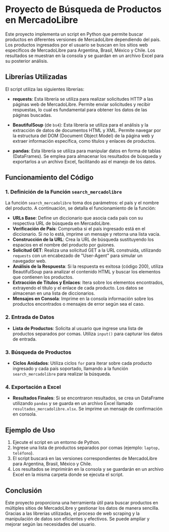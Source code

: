 # Proyecto de Búsqueda de Productos en MercadoLibre

Este proyecto implementa un script en Python que permite buscar productos en diferentes versiones de MercadoLibre dependiendo del país. Los productos ingresados por el usuario se buscan en los sitios web específicos de MercadoLibre para Argentina, Brasil, México y Chile. Los resultados se muestran en la consola y se guardan en un archivo Excel para su posterior análisis.

## Librerías Utilizadas

El script utiliza las siguientes librerías:

- **requests**: Esta librería se utiliza para realizar solicitudes HTTP a las páginas web de MercadoLibre. Permite enviar solicitudes y recibir respuestas, lo cual es fundamental para obtener los datos de las páginas buscadas.

- **BeautifulSoup** (de `bs4`): Esta librería se utiliza para el análisis y la extracción de datos de documentos HTML y XML. Permite navegar por la estructura del DOM (Document Object Model) de la página web y extraer información específica, como títulos y enlaces de productos.

- **pandas**: Esta librería se utiliza para manipular datos en forma de tablas (DataFrames). Se emplea para almacenar los resultados de búsqueda y exportarlos a un archivo Excel, facilitando así el manejo de los datos.

## Funcionamiento del Código

### 1. Definición de la Función `search_mercadolibre`

La función `search_mercadolibre` toma dos parámetros: el país y el nombre del producto. A continuación, se detalla el funcionamiento de la función:

- **URLs Base**: Define un diccionario que asocia cada país con su respectiva URL de búsqueda en MercadoLibre.
- **Verificación de País**: Comprueba si el país ingresado está en el diccionario. Si no lo está, imprime un mensaje y retorna una lista vacía.
- **Construcción de la URL**: Crea la URL de búsqueda sustituyendo los espacios en el nombre del producto por guiones.
- **Solicitud GET**: Realiza una solicitud GET a la URL construida, utilizando `requests` con un encabezado de "User-Agent" para simular un navegador web.
- **Análisis de la Respuesta**: Si la respuesta es exitosa (código 200), utiliza BeautifulSoup para analizar el contenido HTML y buscar los elementos que contienen los productos.
- **Extracción de Títulos y Enlaces**: Itera sobre los elementos encontrados, extrayendo el título y el enlace de cada producto. Los datos se almacenan en una lista de diccionarios.
- **Mensajes en Consola**: Imprime en la consola información sobre los productos encontrados o mensajes de error según sea el caso.

### 2. Entrada de Datos

- **Lista de Productos**: Solicita al usuario que ingrese una lista de productos separados por comas. Utiliza `input()` para capturar los datos de entrada.

### 3. Búsqueda de Productos

- **Ciclos Anidados**: Utiliza ciclos `for` para iterar sobre cada producto ingresado y cada país soportado, llamando a la función `search_mercadolibre` para realizar la búsqueda.

### 4. Exportación a Excel

- **Resultados Finales**: Si se encontraron resultados, se crea un DataFrame utilizando `pandas` y se guarda en un archivo Excel llamado `resultados_mercadolibre.xlsx`. Se imprime un mensaje de confirmación en consola.

## Ejemplo de Uso

1. Ejecute el script en un entorno de Python.
2. Ingrese una lista de productos separados por comas (ejemplo: `laptop, teléfono`).
3. El script buscará en las versiones correspondientes de MercadoLibre para Argentina, Brasil, México y Chile.
4. Los resultados se imprimirán en la consola y se guardarán en un archivo Excel en la misma carpeta donde se ejecuta el script.

## Conclusión

Este proyecto proporciona una herramienta útil para buscar productos en múltiples sitios de MercadoLibre y gestionar los datos de manera sencilla. Gracias a las librerías utilizadas, el proceso de web scraping y la manipulación de datos son eficientes y efectivos. Se puede ampliar y mejorar según las necesidades del usuario.
